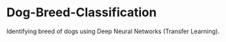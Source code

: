 # Dog-Breed-Classification
Identifying breed of dogs using Deep Neural Networks (Transfer Learning).
